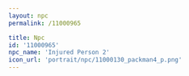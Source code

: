 ```yaml
---
layout: npc
permalink: /11000965

title: Npc
id: '11000965'
npc_name: 'Injured Person 2'
icon_url: 'portrait/npc/11000130_packman4_p.png'
---
```


